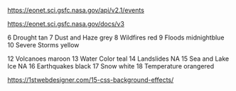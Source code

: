 https://eonet.sci.gsfc.nasa.gov/api/v2.1/events

https://eonet.sci.gsfc.nasa.gov/docs/v3

6 Drought           tan
7 Dust and Haze     grey
8 Wildfires         red
9 Floods            midnightblue
10 Severe Storms    yellow

12 Volcanoes        maroon
13 Water Color      teal
14 Landslides       NA
15 Sea and Lake Ice NA
16 Earthquakes      black
17 Snow             white
18 Temperature      orangered


https://1stwebdesigner.com/15-css-background-effects/









